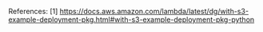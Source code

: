 References:
[1] https://docs.aws.amazon.com/lambda/latest/dg/with-s3-example-deployment-pkg.html#with-s3-example-deployment-pkg-python